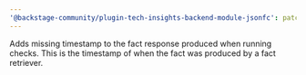 ```yaml
---
'@backstage-community/plugin-tech-insights-backend-module-jsonfc': patch
---
```


Adds missing timestamp to the fact response produced when running checks. This is the timestamp of when the fact was produced by a fact retriever.
